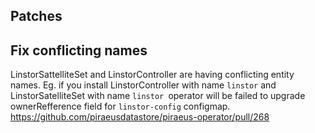 ## Patches

## Fix conflicting names

LinstorSattelliteSet and LinstorController are having conflicting entity names.
Eg. if you install LinstorController with name `linstor` and LinstorSatelliteSet with name `linstor `operator will be failed to upgrade ownerRefference field for `linstor-config` configmap.
https://github.com/piraeusdatastore/piraeus-operator/pull/268
